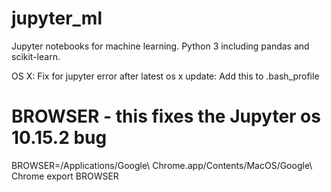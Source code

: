 # jupyter_ml
Jupyter notebooks for machine learning. Python 3 including pandas and scikit-learn.

OS X: Fix for jupyter error after latest os x update: Add this to .bash_profile

  # BROWSER - this fixes the Jupyter os 10.15.2 bug
  BROWSER=/Applications/Google\ Chrome.app/Contents/MacOS/Google\ Chrome
  export BROWSER

